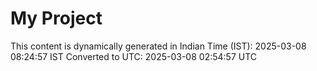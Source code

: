 # My Project

This content is dynamically generated in Indian Time (IST): 2025-03-08 08:24:57 IST
Converted to UTC: 2025-03-08 02:54:57 UTC

